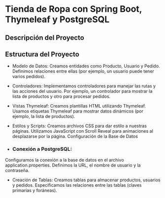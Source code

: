 # Tienda de Ropa con Spring Boot, Thymeleaf y PostgreSQL

## Descripción del Proyecto

## Estructura del Proyecto

- Modelo de Datos:
Creamos entidades como Producto, Usuario y Pedido.
Definimos relaciones entre ellas (por ejemplo, un usuario puede tener varios pedidos).

- Controladores:
Implementamos controladores para manejar las rutas y las acciones del usuario.
Por ejemplo, un controlador para mostrar la lista de productos y otro para procesar pedidos.

- Vistas Thymeleaf:
Creamos plantillas HTML utilizando Thymeleaf.
Usamos etiquetas Thymeleaf para mostrar datos dinámicos (por ejemplo, la lista de productos).

- Estilos y Scripts:
Creamos archivos CSS para dar estilo a nuestras páginas.
Utilizamos JavaScript con Scroll Reveal para animaciones al desplazarse por la página.
Configuración de la Base de Datos

- ### Conexión a PostgreSQL:
Configuramos la conexión a la base de datos en el archivo application.properties.
Definimos la URL, el nombre de usuario y la contraseña.

- Creación de Tablas:
Creamos tablas para almacenar productos, usuarios y pedidos.
Especificamos las relaciones entre las tablas (claves primarias y foráneas).
